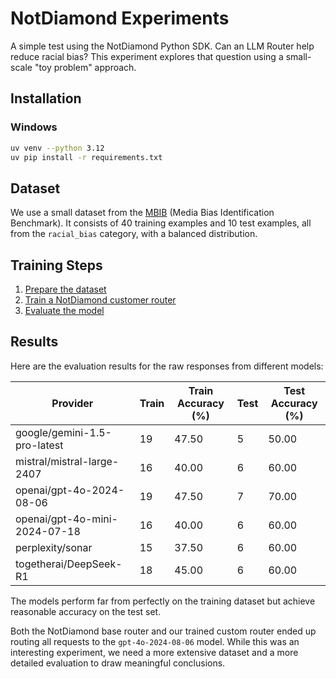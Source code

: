 # NotDiamond Experiments

A simple test using the NotDiamond Python SDK. Can an LLM Router help reduce racial bias? This experiment explores that question using a small-scale "toy problem" approach.

## Installation

### Windows

```bash
uv venv --python 3.12
uv pip install -r requirements.txt
```

## Dataset

We use a small dataset from the [MBIB](https://huggingface.co/datasets/mediabiasgroup/mbib-base) (Media Bias Identification Benchmark). It consists of 40 training examples and 10 test examples, all from the `racial_bias` category, with a balanced distribution.

## Training Steps

1. [Prepare the dataset](/00_prepare_dataset_for_training.ipynb)
2. [Train a NotDiamond customer router](/01_train_notdiamond.ipynb)
3. [Evaluate the model](/02_eval_notdiamond.ipynb)

## Results

Here are the evaluation results for the raw responses from different models:

| Provider                               | Train | Train Accuracy (%) | Test | Test Accuracy (%) |
|----------------------------------------|-------|--------------------|------|-------------------|
| google/gemini-1.5-pro-latest           | 19    | 47.50              | 5    | 50.00             |
| mistral/mistral-large-2407             | 16    | 40.00              | 6    | 60.00             |
| openai/gpt-4o-2024-08-06               | 19    | 47.50              | 7    | 70.00             |
| openai/gpt-4o-mini-2024-07-18          | 16    | 40.00              | 6    | 60.00             |
| perplexity/sonar                        | 15    | 37.50              | 6    | 60.00             |
| togetherai/DeepSeek-R1                 | 18    | 45.00              | 6    | 60.00   

The models perform far from perfectly on the training dataset but achieve reasonable accuracy on the test set.

Both the NotDiamond base router and our trained custom router ended up routing all requests to the `gpt-4o-2024-08-06` model. While this was an interesting experiment, we need a more extensive dataset and a more detailed evaluation to draw meaningful conclusions.